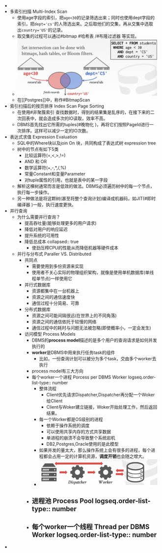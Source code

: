 -
- 多索引扫描 Multi-Index Scan
	- 使用age字段的索引，把`age<30`的记录筛选出来；同时也使用dept字段的索引，把`dept='cs'`的人筛选出来。之后取他们的交集，再从交集中选取出`country='US'`的记录。
	- 取交集的过程可以通过#bitmap #哈希表 /#布隆过滤器 等实现。
	- ![image.png](../assets/image_1716704683516_0.png)
	- 在[[Postgres]]中，称作#BitmapScan
- 索引扫描后的按页排序 Index Scan Page Sorting
	- 在使用#非聚簇索引 查找数据时，得到的结果集是乱序的，在接下来的二次回表中，就会造成多次的IO读取，效率不高。
	- DBMS首先找出它所需的tuples(#晚物化 )，再将它们按照PageId进行一次排序。这样可以减少一定的IO次数。
- 表达式求值 Expression Evaluation
	- SQL中的Where块以及join On 块，共同构成了表达式树 expression tree
	- 树中的节点有如下5类
		- 比较运算符(=,<,>,!=)
		- AND 和 OR
		- 数学运算符(+,-,*,/,%)
		- 常量Constant和变量Parameter
		- 对tuple属性的引用，也就是表中的某一字段
	- 解析这棵树通常而言是低效的做法。DBMS必须遍历树中的每一个节点，执行每一步操作。
	- 另一种做法是将这颗树(甚至将整个查询计划)编译成机器码，如JIT(#即时编译器 )一般，执行速度更快。
- 并行查询
	- 为什么需要并行查询？
		- 提高吞吐量(能够处理更多的用户请求)
		- 降低对用户的响应延迟
		- 提升系统的可用性
		- 降低总成本
		  collapsed:: true
			- 使劲压榨CPU的性能从而降低机器等硬件成本
	- 并行与分布式 Paraller VS. Distributed
		- 共同点
			- 需要使用到多份资源来实现
			- 使用者不关心实际的物理组织架构，就像是使用单机数据库(单线程单节点)一样使用它
		- 并行式数据库
			- 资源都集中在一台机器上
			- 资源之间的通信速度快
			- 通信过程十分简易、可靠
		- 分布式数据库
			- 资源之间可能间隔很远(在世界上的不同角落)
			- 资源之间的通信依托于较慢的网络
			- 通信过程中的耗时与问题无法被忽略(即使概率小，一定会发生)
		- 访问模型 Process Models
			- DBMS的**process model**描述的是多个用户的查询请求是如何并发执行的
			- **worker**是DBMS中用来执行任务task的组件
				- 比如，一份查询计划可以被分为多个task，交由多个worker去执行
			- process model有三大方向
			- 每个worker一个进程 Porcess per DBMS Worker
			  logseq.order-list-type:: number
				- 整体流程
					- Client优先请求Dispatcher,Dispatcher再分配一个Woker给Client
					- Client与Woker建立链接，Woker开始处理工作，然后返回结果。
				- 每一个Worker都是OS级别的进程
					- 依赖于操作系统的调度
					- 可以使用共享内存的方式共享数据
					- 单进程的崩溃不会导致整个系统宕机
					- DB2,Postgres,Oracle使用的是此模型
				- 如果并发的量太大，那么操作系统上会有很多的进程，每个进程都会占用一定的计算机资源，**调度开销**也会随之增大。
				- ![image.png](../assets/image_1716710618190_0.png)
			- 进程池 Process Pool
			  logseq.order-list-type:: number
				-
			- 每个worker一个线程 Thread per DBMS Worker
			  logseq.order-list-type:: number
				-
-